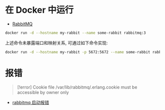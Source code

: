# 在 Docker 中运行

- [RabbitMQ](https://hub.docker.com/_/rabbitmq)

```bash
docker run -d --hostname my-rabbit --name some-rabbit rabbitmq:3
```

上述命令未暴露端口和映射关系, 可通过如下命令实现:

```bash
docker run -d --hostname my-rabbit -p 5672:5672 --name some-rabbit rabbitmq:3
```

# 报错

> [!error]
> Cookie file /var/lib/rabbitmq/.erlang.cookie must be accessible by owner only

- [rabbitmq 启动报错](https://blog.csdn.net/qq_35720307/article/details/103313655)